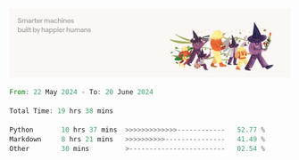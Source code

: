 <img src="https://github.com/drozdj/drozdj/blob/main/1716336391923.jpeg" alt="Credits to https://www.linkedin.com/in/villetuulos/">
<!--START_SECTION:waka-->

```rust
From: 22 May 2024 - To: 20 June 2024

Total Time: 19 hrs 38 mins

Python       10 hrs 37 mins  >>>>>>>>>>>>>------------   52.77 %
Markdown     8 hrs 21 mins   >>>>>>>>>>---------------   41.49 %
Other        30 mins         >------------------------   02.54 %
```

<!--END_SECTION:waka-->
